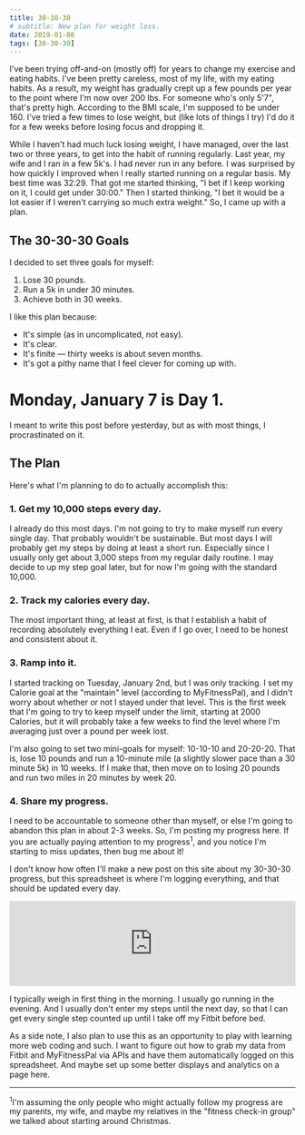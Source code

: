 ```yaml
---
title: 30-30-30
# subtitle: New plan for weight loss.
date: 2019-01-08
tags: [30-30-30]
---
```


I've been trying off-and-on (mostly off) for years to change my exercise and eating habits. I've been pretty careless, most of my life, with my eating habits. As a result, my weight has gradually crept up a few pounds per year to the point where I'm now over 200 lbs. For someone who's only 5'7", that's pretty high. According to the BMI scale, I'm supposed to be under 160. I've tried a few times to lose weight, but (like lots of things I try) I'd do it for a few weeks before losing focus and dropping it.

While I haven't had much luck losing weight, I have managed, over the last two or three years, to get into the habit of running regularly. Last year, my wife and I ran in a few 5k's. I had never run in any before. I was surprised by how quickly I improved when I really started running on a regular basis. My best time was 32:29. That got me started thinking, "I bet if I keep working on it, I could get under 30:00." Then I started thinking, "I bet it would be a lot easier if I weren't carrying so much extra weight." So, I came up with a plan.

## The 30-30-30 Goals
I decided to set three goals for myself:
1. Lose 30 pounds.
2. Run a 5k in under 30 minutes.
3. Achieve both in 30 weeks.

I like this plan because:
- It's simple (as in uncomplicated, not easy).
- It's clear.
- It's finite &mdash; thirty weeks is about seven months.
- It's got a pithy name that I feel clever for coming up with.

# Monday, January 7 is Day 1.
I meant to write this post before yesterday, but as with most things, I procrastinated on it.

## The Plan
Here's what I'm planning to do to actually accomplish this:

### 1. Get my 10,000 steps every day.
I already do this most days. I'm not going to try to make myself run every single day. That probably wouldn't be sustainable. But most days I will probably get my steps by doing at least a short run. Especially since I usually only get about 3,000 steps from my regular daily routine. I may decide to up my step goal later, but for now I'm going with the standard 10,000.

### 2. Track my calories every day.
The most important thing, at least at first, is that I establish a habit of recording absolutely everything I eat. Even if I go over, I need to be honest and consistent about it.

### 3. Ramp into it.
I started tracking on Tuesday, January 2nd, but I was only tracking. I set my Calorie goal at the "maintain" level (according to MyFitnessPal), and I didn't worry about whether or not I stayed under that level. This is the first week that I'm going to try to keep myself under the limit, starting at 2000 Calories, but it will probably take a few weeks to find the level where I'm averaging just over a pound per week lost.

I'm also going to set two mini-goals for myself: 10-10-10 and 20-20-20. That is, lose 10 pounds and run a 10-minute mile (a slightly slower pace than a 30 minute 5k) in 10 weeks. If I make that, then move on to losing 20 pounds and run two miles in 20 minutes by week 20. 

### 4. Share my progress.
I need to be accountable to someone other than myself, or else I'm going to abandon this plan in about 2-3 weeks. So, I'm posting my progress here. If you are actually paying attention to my progress<sup>1</sup>, and you notice I'm starting to miss updates, then bug me about it!

I don't know how often I'll make a new post on this site about my 30-30-30 progress, but this spreadsheet is where I'm logging everything, and that should be updated every day.

<iframe src="https://docs.google.com/spreadsheets/d/e/2PACX-1vSgxbumy-ygf8dOevllyLeUTYBX3P4iBUlw-rdRr-CS6iw6e0BFpOaavcstqAPzIsY39_Txnv8iVXns/pubhtml?gid=0&amp;single=true&amp;widget=true&amp;headers=false" style="border:none;width:100%"></iframe>

I typically weigh in first thing in the morning. I usually go running in the evening. And I usually don't enter my steps until the next day, so that I can get every single step counted up until I take off my Fitbit before bed.

As a side note, I also plan to use this as an opportunity to play with learning more web coding and such. I want to figure out how to grab my data from Fitbit and MyFitnessPal via APIs and have them automatically logged on this spreadsheet. And maybe set up some better displays and analytics on a page here.

---

<sup>1</sup>I'm assuming the only people who might actually follow my progress are my parents, my wife, and maybe my relatives in the "fitness check-in group" we talked about starting around Christmas.

